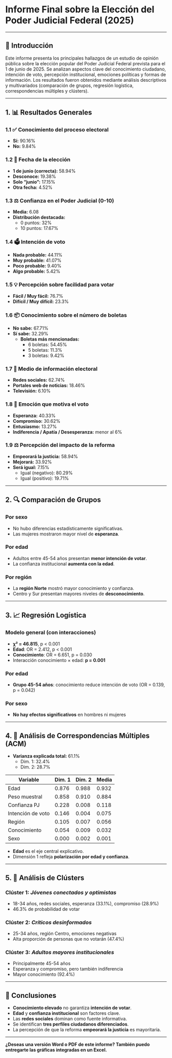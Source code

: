 
# Informe Final sobre la Elección del Poder Judicial Federal (2025)

---

## 📝 Introducción

Este informe presenta los principales hallazgos de un estudio de opinión pública sobre la elección popular del Poder Judicial Federal prevista para el 1 de junio de 2025. Se analizan aspectos clave del conocimiento ciudadano, intención de voto, percepción institucional, emociones políticas y formas de información. Los resultados fueron obtenidos mediante análisis descriptivos y multivariados (comparación de grupos, regresión logística, correspondencias múltiples y clústers).

---

## 1. 📊 Resultados Generales

### 1.1 ✅ Conocimiento del proceso electoral

- **Sí:** 90.16%
- **No:** 9.84%

### 1.2 📅 Fecha de la elección

- **1 de junio (correcta):** 58.94%
- **Desconoce:** 19.38%
- **Solo “junio”:** 17.15%
- **Otra fecha:** 4.52%

### 1.3 ⚖️ Confianza en el Poder Judicial (0-10)

- **Media:** 6.08
- **Distribución destacada:**
  - 0 puntos: 32%
  - 10 puntos: 17.67%

### 1.4 🗳️ Intención de voto

- **Nada probable:** 44.11%
- **Muy probable:** 41.07%
- **Poco probable:** 9.40%
- **Algo probable:** 5.42%

### 1.5 💡 Percepción sobre facilidad para votar

- **Fácil / Muy fácil:** 76.7%
- **Difícil / Muy difícil:** 23.3%

### 1.6 📦 Conocimiento sobre el número de boletas

- **No sabe:** 67.71%
- **Sí sabe:** 32.29%
  - **Boletas más mencionadas:**
    - 6 boletas: 54.45%
    - 5 boletas: 11.3%
    - 3 boletas: 9.42%

### 1.7 🧭 Medio de información electoral

- **Redes sociales:** 62.74%
- **Portales web de noticias:** 18.46%
- **Televisión:** 6.10%

### 1.8 💬 Emoción que motiva el voto

- **Esperanza:** 40.33%
- **Compromiso:** 30.62%
- **Entusiasmo:** 13.27%
- **Indiferencia / Apatía / Desesperanza:** menor al 6%

### 1.9 ⚖️ Percepción del impacto de la reforma

- **Empeorará la justicia:** 58.94%
- **Mejorará:** 33.92%
- **Será igual:** 7.15%
  - Igual (negativo): 80.29%
  - Igual (positivo): 19.71%

---

## 2. 🔍 Comparación de Grupos

### Por sexo
- No hubo diferencias estadísticamente significativas.
- Las mujeres mostraron mayor nivel de **esperanza**.

### Por edad
- Adultos entre 45-54 años presentan **menor intención de votar**.
- La confianza institucional **aumenta con la edad**.

### Por región
- La **región Norte** mostró mayor conocimiento y confianza.
- Centro y Sur presentan mayores niveles de **desconocimiento**.

---

## 3. 📈 Regresión Logística

### Modelo general (con interacciones)
- **χ² = 46.815**, p < 0.001
- **Edad**: OR = 2.412, p < 0.001
- **Conocimiento**: OR = 6.651, p = 0.030
- Interacción conocimiento × edad: **p = 0.001**

### Por edad
- **Grupo 45-54 años**: conocimiento reduce intención de voto (OR = 0.139, p = 0.042)

### Por sexo
- **No hay efectos significativos** en hombres ni mujeres

---

## 4. 🔗 Análisis de Correspondencias Múltiples (ACM)

- **Varianza explicada total:** 61.1%
  - Dim. 1: 32.4%
  - Dim. 2: 28.7%

| Variable              | Dim. 1 | Dim. 2 | Media |
|-----------------------|--------|--------|-------|
| Edad                  | 0.876  | 0.988  | 0.932 |
| Peso muestral         | 0.858  | 0.910  | 0.884 |
| Confianza PJ          | 0.228  | 0.008  | 0.118 |
| Intención de voto     | 0.146  | 0.004  | 0.075 |
| Región                | 0.105  | 0.007  | 0.056 |
| Conocimiento          | 0.054  | 0.009  | 0.032 |
| Sexo                  | 0.000  | 0.002  | 0.001 |

- **Edad** es el eje central explicativo.
- Dimensión 1 refleja **polarización por edad y confianza**.

---

## 5. 👥 Análisis de Clústers

### Clúster 1: *Jóvenes conectados y optimistas*
- 18-34 años, redes sociales, esperanza (33.1%), compromiso (28.9%)
- 46.3% de probabilidad de votar

### Clúster 2: *Críticos desinformados*
- 25-34 años, región Centro, emociones negativas
- Alta proporción de personas que no votarán (47.4%)

### Clúster 3: *Adultos mayores institucionales*
- Principalmente 45-54 años
- Esperanza y compromiso, pero también indiferencia
- Mayor conocimiento (92.4%)

---

## 📌 Conclusiones

- **Conocimiento elevado** no garantiza **intención de votar**.
- **Edad** y **confianza institucional** son factores clave.
- Las **redes sociales** dominan como fuente informativa.
- Se identifican **tres perfiles ciudadanos diferenciados**.
- La percepción de que la reforma **empeorará la justicia** es mayoritaria.

---

**¿Deseas una versión Word o PDF de este informe? También puedo entregarte las gráficas integradas en un Excel.**
